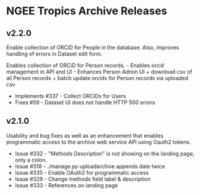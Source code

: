 # NGEE Tropics Archive Releases

## v2.2.0
Enable collection of ORCiD for People in the database. Also,
improves handling of errors in Dataset edit form. 

Enables collection of ORCiD for Person records.
    - Enables orcid management in API and UI
    - Enhances Person Admin UI
         + download csv of all Person records
         + batch update orcids for Person records via uploaded csv


+ Implements #337 - Collect ORCiDs for Users
+ Fixes #59 - Dataset UI does not handle HTTP 500 errors

## v2.1.0
Usability and bug fixes as well as an enhancement that enables
programmatic access to the archive web service API using 
Oauth2 tokens.

+ Issue #332 - "Methods Description" is not showing on the landing page, only a colon.
+ Issue #318 - ./manage.py uploadarchive appends date twice
+ Issue #335 - Enable OAuth2 for programmatic access
+ Issue #329 - Change methods field label & description
+ Issue #333 - References on landing page
